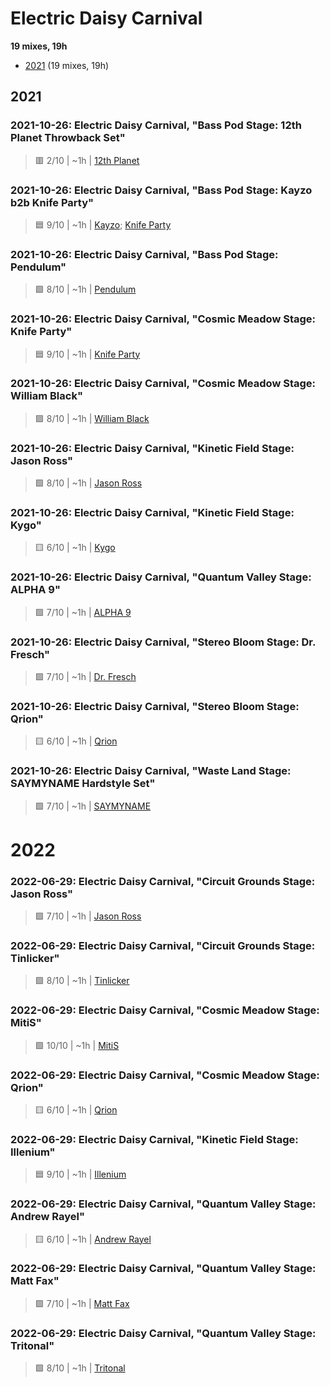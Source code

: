 # Electric Daisy Carnival

<!-- toc:start -->

**19 mixes, 19h**

- [2021](#2021) (19 mixes, 19h)
<!-- toc:end -->

## 2021

### 2021-10-26: Electric Daisy Carnival, "Bass Pod Stage: 12th Planet Throwback Set"

> 🟥 2/10 | ~1h | [12th Planet](https://rateyourmusic.com/artist/12th-planet)

### 2021-10-26: Electric Daisy Carnival, "Bass Pod Stage: Kayzo b2b Knife Party"

> 🟦 9/10 | ~1h | [Kayzo](https://rateyourmusic.com/artist/kayzo); [Knife Party](https://rateyourmusic.com/artist/knife-party)

### 2021-10-26: Electric Daisy Carnival, "Bass Pod Stage: Pendulum"

> 🟩 8/10 | ~1h | [Pendulum](https://rateyourmusic.com/artist/pendulum)

### 2021-10-26: Electric Daisy Carnival, "Cosmic Meadow Stage: Knife Party"

> 🟦 9/10 | ~1h | [Knife Party](https://rateyourmusic.com/artist/knife-party)

### 2021-10-26: Electric Daisy Carnival, "Cosmic Meadow Stage: William Black"

> 🟩 8/10 | ~1h | [William Black](https://rateyourmusic.com/artist/william-black)

### 2021-10-26: Electric Daisy Carnival, "Kinetic Field Stage: Jason Ross"

> 🟩 8/10 | ~1h | [Jason Ross](https://rateyourmusic.com/artist/jason-ross)

### 2021-10-26: Electric Daisy Carnival, "Kinetic Field Stage: Kygo"

> 🟨 6/10 | ~1h | [Kygo](https://rateyourmusic.com/artist/kygo)

### 2021-10-26: Electric Daisy Carnival, "Quantum Valley Stage: ALPHA 9"

> 🟩 7/10 | ~1h | [ALPHA 9](https://rateyourmusic.com/artist/alpha-9)

### 2021-10-26: Electric Daisy Carnival, "Stereo Bloom Stage: Dr. Fresch"

> 🟩 7/10 | ~1h | [Dr. Fresch](https://rateyourmusic.com/artist/dr-fresch)

### 2021-10-26: Electric Daisy Carnival, "Stereo Bloom Stage: Qrion"

> 🟨 6/10 | ~1h | [Qrion](https://rateyourmusic.com/artist/qrion)

### 2021-10-26: Electric Daisy Carnival, "Waste Land Stage: SAYMYNAME Hardstyle Set"

> 🟩 7/10 | ~1h | [SAYMYNAME](https://rateyourmusic.com/artist/saymyname)

# 2022

### 2022-06-29: Electric Daisy Carnival, "Circuit Grounds Stage: Jason Ross"

> 🟩 7/10 | ~1h | [Jason Ross](https://rateyourmusic.com/artist/jason-ross)

### 2022-06-29: Electric Daisy Carnival, "Circuit Grounds Stage: Tinlicker"

> 🟩 8/10 | ~1h | [Tinlicker](https://rateyourmusic.com/artist/tinlicker)

### 2022-06-29: Electric Daisy Carnival, "Cosmic Meadow Stage: MitiS"

> 🟪 10/10 | ~1h | [MitiS](https://rateyourmusic.com/artist/mitis)

### 2022-06-29: Electric Daisy Carnival, "Cosmic Meadow Stage: Qrion"

> 🟨 6/10 | ~1h | [Qrion](https://rateyourmusic.com/artist/qrion)

### 2022-06-29: Electric Daisy Carnival, "Kinetic Field Stage: Illenium"

> 🟦 9/10 | ~1h | [Illenium](https://rateyourmusic.com/artist/illenium)

### 2022-06-29: Electric Daisy Carnival, "Quantum Valley Stage: Andrew Rayel"

> 🟨 6/10 | ~1h | [Andrew Rayel](https://rateyourmusic.com/artist/andrew_rayel)

### 2022-06-29: Electric Daisy Carnival, "Quantum Valley Stage: Matt Fax"

> 🟩 7/10 | ~1h | [Matt Fax](https://rateyourmusic.com/artist/matt_fax)

### 2022-06-29: Electric Daisy Carnival, "Quantum Valley Stage: Tritonal"

> 🟩 8/10 | ~1h | [Tritonal](https://rateyourmusic.com/artist/tritonal)
